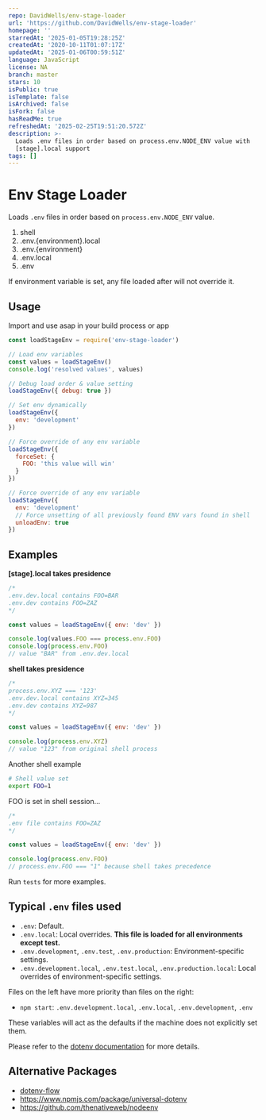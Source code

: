 ```yaml
---
repo: DavidWells/env-stage-loader
url: 'https://github.com/DavidWells/env-stage-loader'
homepage: ''
starredAt: '2025-01-05T19:28:25Z'
createdAt: '2020-10-11T01:07:17Z'
updatedAt: '2025-01-06T00:59:51Z'
language: JavaScript
license: NA
branch: master
stars: 10
isPublic: true
isTemplate: false
isArchived: false
isFork: false
hasReadMe: true
refreshedAt: '2025-02-25T19:51:20.572Z'
description: >-
  Loads .env files in order based on process.env.NODE_ENV value with
  [stage].local support
tags: []
---
```


# Env Stage Loader

Loads `.env` files in order based on `process.env.NODE_ENV` value.

1. shell
2. .env.{environment}.local
3. .env.{environment}
4. .env.local
5. .env

If environment variable is set, any file loaded after will not override it.

## Usage

Import and use asap in your build process or app

```js
const loadStageEnv = require('env-stage-loader')

// Load env variables
const values = loadStageEnv()
console.log('resolved values', values)

// Debug load order & value setting
loadStageEnv({ debug: true })

// Set env dynamically
loadStageEnv({
  env: 'development'
})

// Force override of any env variable
loadStageEnv({
  forceSet: {
    FOO: 'this value will win'
  }
})

// Force override of any env variable
loadStageEnv({
  env: 'development'
  // Force unsetting of all previously found ENV vars found in shell
  unloadEnv: true
})
```

## Examples

**[stage].local takes presidence**

```js
/*
.env.dev.local contains FOO=BAR
.env.dev contains FOO=ZAZ
*/

const values = loadStageEnv({ env: 'dev' })

console.log(values.FOO === process.env.FOO)
console.log(process.env.FOO)
// value "BAR" from .env.dev.local
```

**shell takes presidence**

```js
/*
process.env.XYZ === '123'
.env.dev.local contains XYZ=345
.env.dev contains XYZ=987
*/

const values = loadStageEnv({ env: 'dev' })

console.log(process.env.XYZ)
// value "123" from original shell process
```

Another shell example

```bash
# Shell value set
export FOO=1
```

FOO is set in shell session...

```js
/*
.env file contains FOO=ZAZ
*/

const values = loadStageEnv({ env: 'dev' })

console.log(process.env.FOO)
// process.env.FOO === "1" because shell takes precedence
```

Run `tests` for more examples.

## Typical `.env` files used

- `.env`: Default.
- `.env.local`: Local overrides. **This file is loaded for all environments except test.**
- `.env.development`, `.env.test`, `.env.production`: Environment-specific settings.
- `.env.development.local`, `.env.test.local`, `.env.production.local`: Local overrides of environment-specific settings.

Files on the left have more priority than files on the right:

- `npm start`: `.env.development.local`, `.env.local`, `.env.development`, `.env`

These variables will act as the defaults if the machine does not explicitly set them.

Please refer to the [dotenv documentation](https://github.com/motdotla/dotenv) for more details.

## Alternative Packages

- [dotenv-flow](https://github.com/kerimdzhanov/dotenv-flow)
- https://www.npmjs.com/package/universal-dotenv
- https://github.com/thenativeweb/nodeenv
